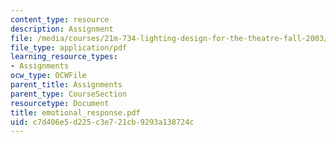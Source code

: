 ```yaml
---
content_type: resource
description: Assignment
file: /media/courses/21m-734-lighting-design-for-the-theatre-fall-2003/c7d406e5d225c3e721cb9293a138724c_emotional_response.pdf
file_type: application/pdf
learning_resource_types:
- Assignments
ocw_type: OCWFile
parent_title: Assignments
parent_type: CourseSection
resourcetype: Document
title: emotional_response.pdf
uid: c7d406e5-d225-c3e7-21cb-9293a138724c
---
```

